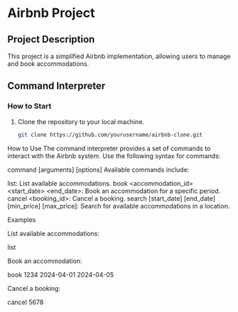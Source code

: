 # Airbnb Project

## Project Description
This project is a simplified Airbnb implementation, allowing users to manage and book accommodations.

## Command Interpreter

### How to Start
1. Clone the repository to your local machine.
   ```bash
   git clone https://github.com/yourusername/airbnb-clone.git

How to Use
The command interpreter provides a set of commands to interact with the Airbnb system. Use the following syntax for commands:


command [arguments] [options]
Available commands include:

list: List available accommodations.
book <accommodation_id> <start_date> <end_date>: Book an accommodation for a specific period.
cancel <booking_id>: Cancel a booking.
search <location> [start_date] [end_date] [min_price] [max_price]: Search for available accommodations in a location.

Examples

List available accommodations:

list 

Book an accommodation:

book 1234 2024-04-01 2024-04-05 

Cancel a booking:

cancel 5678

